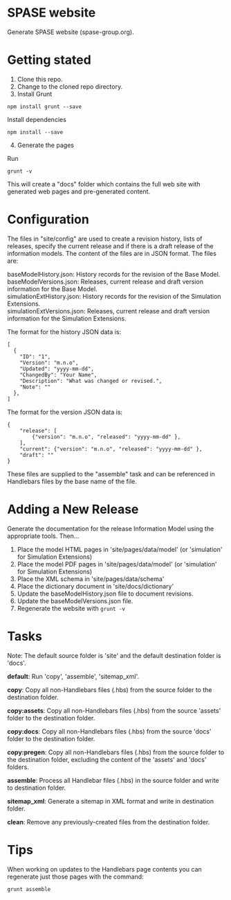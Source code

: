 # SPASE website
Generate SPASE website (spase-group.org).

# Getting stated

1. Clone this repo.
2. Change to the cloned repo directory.
3. Install Grunt 

```
npm install grunt --save
```

Install dependencies

```
npm install --save
```

4. Generate the pages

Run 

```
grunt -v
```

This will create a "docs" folder which contains the full web site with generated web pages and
pre-generated content.

# Configuration

The files in "site/config" are used to create a revision history, lists of releases, specify the current release and if there is 
a draft release of the information models. The content of the files are in JSON format. The files are:

baseModelHistory.json: History records for the revision of the Base Model.  
baseModelVersions.json: Releases, current release and draft version information for the Base Model.  
simulationExtHistory.json: History records for the revision of the Simulation Extensions.  
simulationExtVersions.json: Releases, current release and draft version information for the Simulation Extensions.  

The format for the history JSON data is:

```
[
  {
    "ID": "1",
    "Version": "m.n.o",
    "Updated": "yyyy-mm-dd",
    "ChangedBy": "Your Name",
    "Description": "What was changed or revised.",
    "Note": ""
  },
]
```

The format for the version JSON data is:

```
{
	"release": [
		{"version": "m.n.o", "released": "yyyy-mm-dd" },
	],
	"current": {"version": "m.n.o", "released": "yyyy-mm-dd" },
	"draft": ""
}
```

These files are supplied to the "assemble" task and can be referenced in Handlebars files by the base name of the file.

# Adding a New Release

Generate the documentation for the release Information Model using the appropriate tools. Then...

1. Place the model HTML pages in 'site/pages/data/model' (or 'simulation' for Simulation Extensions)
2. Place the model PDF pages in 'site/pages/data/model' (or 'simulation' for Simulation Extensions)
3. Place the XML schema in 'site/pages/data/schema'
4. Place the dictionary document in 'site/docs/dictionary'
5. Update the baseModelHistory.json file to document revisions.
6. Update the baseModelVersions.json file.
7. Regenerate the website with ```grunt -v```


# Tasks

Note: The default source folder is 'site' and the default destination folder is 'docs'.

**default**: Run 'copy', 'assemble', 'sitemap_xml'.

**copy**: Copy all non-Handlebars files (.hbs) from the source folder to the destination folder.

**copy:assets**: Copy all non-Handlebars files (.hbs) from the source 'assets' folder to the destination folder.

**copy:docs**: Copy all non-Handlebars files (.hbs) from the source 'docs' folder to the destination folder.

**copy:pregen**: Copy all non-Handlebars files (.hbs) from the source folder to the destination folder, excluding the content of the 'assets' and 'docs' folders.

**assemble**: Process all Handlebar files (.hbs) in the source folder and write to destination folder.

**sitemap_xml**: Generate a sitemap in XML format and write in destination folder.

**clean**: Remove any previously-created files from the destination folder.

# Tips

When working on updates to the Handlebars page contents you can regenerate just those pages with the command: 

```
grunt assemble
```

